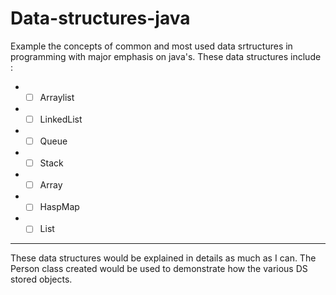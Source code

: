 # Data-structures-java
Example the concepts of common and most used data srtructures in programming with major emphasis on java's.
These data structures include : 
* - [ ] Arraylist
* - [ ] LinkedList
* - [ ] Queue
* - [ ] Stack
* - [ ] Array
* - [ ] HaspMap
* - [ ] List
**************
These data structures would be explained in details as much as I can.
The Person class created would be used to demonstrate how the various DS stored objects.
